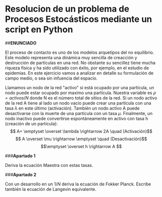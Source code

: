 # Resolucion de un problema de Procesos Estocásticos mediante un script en Python

##**ENUNCIADO**

El proceso de contacto es uno de los modelos arquetipos del no equilibrio. 
Este modelo representa una dinámica muy sencilla de creacción y destrucción de partículas en una red.
No obstante su sencillez tiene mucha riqueza física y ha sido utilizado con éxito, por ejemplo,
en el estudio de epidemias. 
En este ejercicio vamos a analizar en detalle su formulación de campo medio, o sea sin infuencia del espacio. 

Llamamos un nodo de la red "activo" si está ocupado por una partícula, un nodo puede estar ocupado por maximo una partícula.
Nuestra variable es $\rho = activos /N$ donde N es el número total de sitios de la red. Si un nodo
activo de la red A tiene al lado un nodo vacío puede crear una partícula con una tasa $\lambda$ en
este último (activación). También un nodo activo A puede desactivarse con la muerte de una
partícula con un tasa $\mu$. Finalmente, un nodo inactivo puede convertirse espontáneamente
en activo con tasa h (creación de un partícula):
$$ A+ \emptyset \overset \lambda \rightarrow 2A \quad (Activación)$$
$$ A \overset \mu \rightarrow \emptyset \quad (Desactivación)$$
$$\emptyset \overset h \rightarrow A $$

###**Apartado 1**

Deriva la ecuación Maestra con estas tasas.

###**Apartado 2**

Con un desarrollo en un $1/N$ deriva la ecuación de Fokker Planck. Escribe también la
ecuación de Langevin equivalente.
